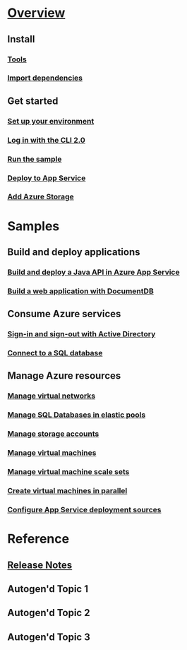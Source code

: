 # [Overview](index.md)
## Install
### [Tools](tools.md)
### [Import dependencies](download.md)
## Get started 
### [Set up your environment](get-started-intro.md)
### [Log in with the CLI 2.0](get-started-cli.md)
### [Run the sample](get-started-sample.md)
### [Deploy to App Service](get-started-appservice.md)
### [Add Azure Storage](get-started-storage.md)
# Samples
## Build and deploy applications 
### [Build and deploy a Java API in Azure App Service](https://docs.microsoft.com/en-us/azure/app-service-api/app-service-api-java-api-app)
### [Build a web application with DocumentDB](https://docs.microsoft.com/en-us/azure/documentdb/documentdb-java-application)
## Consume Azure services
### [Sign-in and sign-out with Active Directory](https://docs.microsoft.com/en-us/azure/active-directory/develop/active-directory-devquickstarts-webapp-java)
### [Connect to a SQL database](https://docs.microsoft.com/en-us/sql/connect/jdbc/data-source-sample)
## Manage Azure resources 
### [Manage virtual networks](manage-virtual-networks.md)
### [Manage SQL Databases in elastic pools](manage-sql-elastic-pools.md)
### [Manage storage accounts](manage-storage-accounts.md)
### [Manage virtual machines](manage-virtual-machines.md)
### [Manage virtual machine scale sets](manage-vm-scalesets.md)
### [Create virtual machines in parallel](create-vm-in-parallel.md)
### [Configure App Service deployment sources](configure-webapp-sources.md)
# Reference
## [Release Notes](release-notes.md)
## Autogen'd Topic 1
## Autogen'd Topic 2
## Autogen'd Topic 3